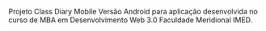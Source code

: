 Projeto Class Diary Mobile
Versão Android para aplicação desenvolvida no curso de MBA em Desenvolvimento Web 3.0
Faculdade Meridional IMED.